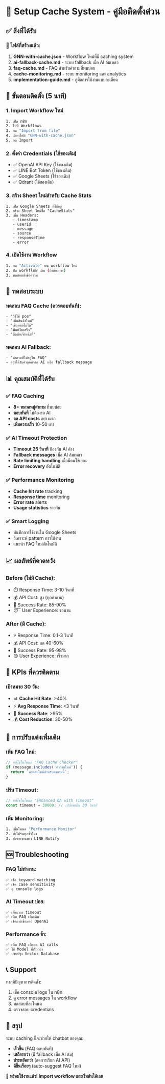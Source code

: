 # 🚀 Setup Cache System - คู่มือติดตั้งด่วน

## ✅ สิ่งที่ได้รับ

### 📁 ไฟล์ที่สร้างแล้ว:
1. **GNN-with-cache.json** - Workflow ใหม่ที่มี caching system
2. **ai-fallback-cache.md** - ระบบ fallback เมื่อ AI ล้มเหลว
3. **faq-cache.md** - FAQ สำหรับคำถามที่พบบ่อย
4. **cache-monitoring.md** - ระบบ monitoring และ analytics
5. **implementation-guide.md** - คู่มือการใช้งานแบบละเอียด

## 🔧 ขั้นตอนติดตั้ง (5 นาที)

### 1. Import Workflow ใหม่
```bash
1. เปิด n8n
2. ไปที่ Workflows
3. กด "Import from file"
4. เลือกไฟล์ "GNN-with-cache.json"
5. กด Import
```

### 2. ตั้งค่า Credentials (ใช้ของเดิม)
- ✅ OpenAI API Key (ใช้ของเดิม)
- ✅ LINE Bot Token (ใช้ของเดิม)  
- ✅ Google Sheets (ใช้ของเดิม)
- ✅ Qdrant (ใช้ของเดิม)

### 3. สร้าง Sheet ใหม่สำหรับ Cache Stats
```
1. เปิด Google Sheets ที่ใช้อยู่
2. สร้าง Sheet ใหม่ชื่อ "CacheStats"
3. เพิ่ม Headers:
   - timestamp
   - userId  
   - message
   - source
   - responseTime
   - error
```

### 4. เปิดใช้งาน Workflow
```bash
1. กด "Activate" บน workflow ใหม่
2. ปิด workflow เดิม (ถ้าต้องการ)
3. ทดสอบส่งข้อความ
```

## 🧪 ทดสอบระบบ

### ทดสอบ FAQ Cache (ควรตอบทันที):
```
- "วิธีใช้ pos"
- "เพิ่มสินค้าใหม่"
- "เชื่อมต่อไม่ได้"
- "พิมพ์ใบเสร็จ"
- "ติดต่อเจ้าหน้าที่"
```

### ทดสอบ AI Fallback:
```
- "คำถามที่ไม่อยู่ใน FAQ"
- ควรได้รับคำตอบจาก AI หรือ fallback message
```

## 📊 คุณสมบัติที่ได้รับ

### ✅ FAQ Caching
- **8+ หมวดหมู่คำถาม** ที่พบบ่อย
- **ตอบทันที** ไม่ต้องรอ AI
- **ลด API costs** อย่างมาก
- **เพิ่มความเร็ว** 10-50 เท่า

### ✅ AI Timeout Protection  
- **Timeout 25 วินาที** ป้องกัน AI ค้าง
- **Fallback messages** เมื่อ AI ล้มเหลว
- **Rate limiting handling** เมื่อมีคนใช้เยอะ
- **Error recovery** อัตโนมัติ

### ✅ Performance Monitoring
- **Cache hit rate** tracking
- **Response time** monitoring  
- **Error rate** alerts
- **Usage statistics** รายวัน

### ✅ Smart Logging
- บันทึกการใช้งานใน Google Sheets
- วิเคราะห์ pattern การใช้งาน
- แนะนำ FAQ ใหม่อัตโนมัติ

## 📈 ผลลัพธ์ที่คาดหวัง

### Before (ไม่มี Cache):
- ⏱️ Response Time: 3-10 วินาที
- 💰 API Cost: สูง (ทุกคำถาม)
- 🔄 Success Rate: 85-90%
- 😴 User Experience: รอนาน

### After (มี Cache):
- ⚡ Response Time: 0.1-3 วินาที  
- 💰 API Cost: ลด 40-60%
- 🔄 Success Rate: 95-98%
- 😊 User Experience: เร็วมาก

## 🎯 KPIs ที่ควรติดตาม

### เป้าหมาย 30 วัน:
- 📊 **Cache Hit Rate**: >40%
- ⚡ **Avg Response Time**: <3 วินาที
- 🔄 **Success Rate**: >95%
- 💰 **Cost Reduction**: 30-50%

## 🔧 การปรับแต่งเพิ่มเติม

### เพิ่ม FAQ ใหม่:
```javascript
// แก้ไขในโหนด "FAQ Cache Checker"
if (message.includes('คำถามใหม่')) {
  return `คำตอบใหม่สำหรับคำถามนี้`;
}
```

### ปรับ Timeout:
```javascript
// แก้ไขในโหนด "Enhanced QA with Timeout"
const timeout = 30000; // เปลี่ยนเป็น 30 วินาที
```

### เพิ่ม Monitoring:
```bash
1. เพิ่มโหนด "Performance Monitor" 
2. ตั้งให้รันทุกชั่วโมง
3. ส่งรายงานทาง LINE Notify
```

## 🆘 Troubleshooting

### FAQ ไม่ทำงาน:
```
✅ เช็ค keyword matching
✅ เช็ค case sensitivity  
✅ ดู console logs
```

### AI Timeout บ่อย:
```
✅ เพิ่มเวลา timeout
✅ เพิ่ม FAQ เพิ่มเติม
✅ เช็คการเชื่อมต่อ OpenAI
```

### Performance ช้า:
```
✅ เพิ่ม FAQ เพื่อลด AI calls
✅ ใช้ Model ที่เร็วกว่า
✅ ปรับปรุง Vector Database
```

## 📞 Support

หากมีปัญหาการติดตั้ง:
1. เช็ค console logs ใน n8n
2. ดู error messages ใน workflow
3. ทดสอบทีละโหนด
4. ตรวจสอบ credentials

## 🎉 สรุป

ระบบ caching นี้จะช่วยให้ chatbot ของคุณ:
- **เร็วขึ้น** (FAQ ตอบทันที)
- **เสถียรกว่า** (มี fallback เมื่อ AI ล้ม)  
- **ประหยัดกว่า** (ลดการเรียก AI API)
- **ดีขึ้นเรื่อยๆ** (auto-suggest FAQ ใหม่)

**🚀 พร้อมใช้งานแล้ว! Import workflow และเริ่มต้นได้เลย**